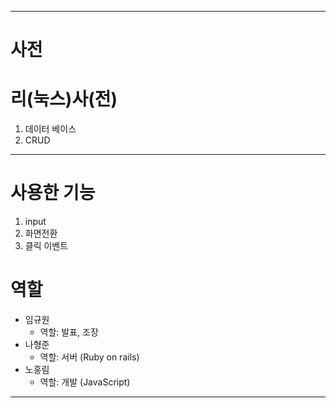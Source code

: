 <hr>

사전
====

# 리(눅스)사(전)
1. 데이터 베이스
2. CRUD

<hr>

# 사용한 기능
1. input
2. 화면전환
3. 클릭 이벤트

# 역할
* 임규원
    * 역할: 발표, 조장
* 나형준
    * 역할: 서버 (Ruby on rails)
* 노홍림
    * 역할: 개발 (JavaScript)

<hr>

